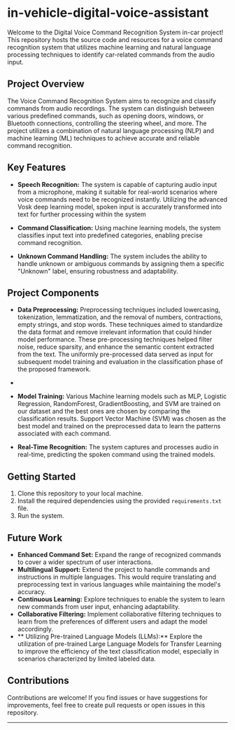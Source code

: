 # in-vehicle-digital-voice-assistant

Welcome to the Digital Voice Command Recognition System in-car project! This repository hosts the source code and resources for a voice command recognition system that utilizes machine learning and natural language processing techniques to identify car-related commands from the audio input.

## Project Overview

The Voice Command Recognition System aims to recognize and classify commands from audio recordings. The system can distinguish between various predefined commands, such as opening doors, windows, or Bluetooth connections, controlling the steering wheel, and more. The project utilizes a combination of natural language processing (NLP) and machine learning (ML) techniques to achieve accurate and reliable command recognition.

## Key Features

- **Speech Recognition:** The system is capable of capturing audio input from a microphone, making it suitable for real-world scenarios where voice commands need to be recognized instantly. Utilizing the advanced Vosk deep learning model, spoken input is accurately transformed into text for further processing within the system

- **Command Classification:** Using machine learning models, the system classifies input text into predefined categories, enabling precise command recognition.

- **Unknown Command Handling:** The system includes the ability to handle unknown or ambiguous commands by assigning them a specific "Unknown" label, ensuring robustness and adaptability.


## Project Components

- **Data Preprocessing:** Preprocessing techniques included lowercasing, tokenization, lemmatization, and the removal of numbers, contractions, empty strings, and stop words. These techniques aimed to standardize the data format and remove irrelevant information that could hinder model performance. These pre-processing techniques helped filter noise, reduce sparsity, and enhance the semantic content extracted from the text. The uniformly pre-processed data served as input for subsequent model training and evaluation in the classification phase of the proposed framework.
- 
- **Model Training:** Various Machine learning models such as MLP, Logistic Regression, RandomForest, GradientBoosting, and SVM are trained on our dataset and the best ones are chosen by comparing the classification results. Support Vector Machine (SVM) was chosen as the best model and trained on the preprocessed data to learn the patterns associated with each command.

- **Real-Time Recognition:** The system captures and processes audio in real-time, predicting the spoken command using the trained models.

## Getting Started

1. Clone this repository to your local machine.
2. Install the required dependencies using the provided `requirements.txt` file.
3. Run the system.

## Future Work

- **Enhanced Command Set:** Expand the range of recognized commands to cover a wider spectrum of user interactions.
- **Multilingual Support:** Extend the project to handle commands and instructions in multiple languages. This would require translating and preprocessing text in various languages while maintaining the model's accuracy.
- **Continuous Learning:** Explore techniques to enable the system to learn new commands from user input, enhancing adaptability.
- **Collaborative Filtering:** Implement collaborative filtering techniques to learn from the preferences of different users and adapt the model accordingly.
- ** Utilizing Pre-trained Language Models (LLMs):**
Explore the utilization of pre-trained Large Language Models for Transfer Learning to improve the efficiency of the text classification model, especially in scenarios characterized by limited labeled data.


## Contributions

Contributions are welcome! If you find issues or have suggestions for improvements, feel free to create pull requests or open issues in this repository.

---
